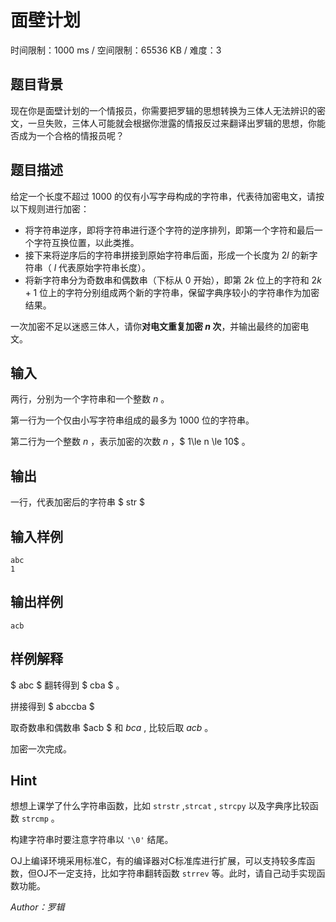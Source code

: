 # 面壁计划

时间限制：1000 ms / 空间限制：65536 KB / 难度：3

## 题目背景

现在你是面壁计划的一个情报员，你需要把罗辑的思想转换为三体人无法辨识的密文，一旦失败，三体人可能就会根据你泄露的情报反过来翻译出罗辑的思想，你能否成为一个合格的情报员呢？

## 题目描述

给定一个长度不超过 $1000$ 的仅有小写字母构成的字符串，代表待加密电文，请按以下规则进行加密：

- 将字符串逆序，即将字符串进行逐个字符的逆序排列，即第一个字符和最后一个字符互换位置，以此类推。
- 接下来将逆序后的字符串拼接到原始字符串后面，形成一个长度为 $2l$ 的新字符串（ $l$ 代表原始字符串长度）。
- 将新字符串分为奇数串和偶数串（下标从 $0$ 开始），即第 $2k$ 位上的字符和 $2k+1$ 位上的字符分别组成两个新的字符串，保留字典序较小的字符串作为加密结果。

一次加密不足以迷惑三体人，请你**对电文重复加密 $n$ 次**，并输出最终的加密电文。

## 输入

两行，分别为一个字符串和一个整数 $n$ 。

第一行为一个仅由小写字符串组成的最多为 $1000$ 位的字符串。

第二行为一个整数 $n$ ，表示加密的次数 $n$ ，$ 1\le n \le 10$ 。

## 输出

一行，代表加密后的字符串 $ str $

## 输入样例

    abc
    1

## 输出样例

    acb

## 样例解释

$ abc $ 翻转得到 $ cba $ 。

拼接得到 $ abccba $

取奇数串和偶数串 $acb $ 和 $bca$ , 比较后取 $acb$ 。

加密一次完成。

## Hint

想想上课学了什么字符串函数，比如 `strstr` ,`strcat` , `strcpy` 以及字典序比较函数 `strcmp` 。

构建字符串时要注意字符串以 `'\0'` 结尾。

OJ上编译环境采用标准C，有的编译器对C标准库进行扩展，可以支持较多库函数，但OJ不一定支持，比如字符串翻转函数 `strrev` 等。此时，请自己动手实现函数功能。

*Author：罗辑*

